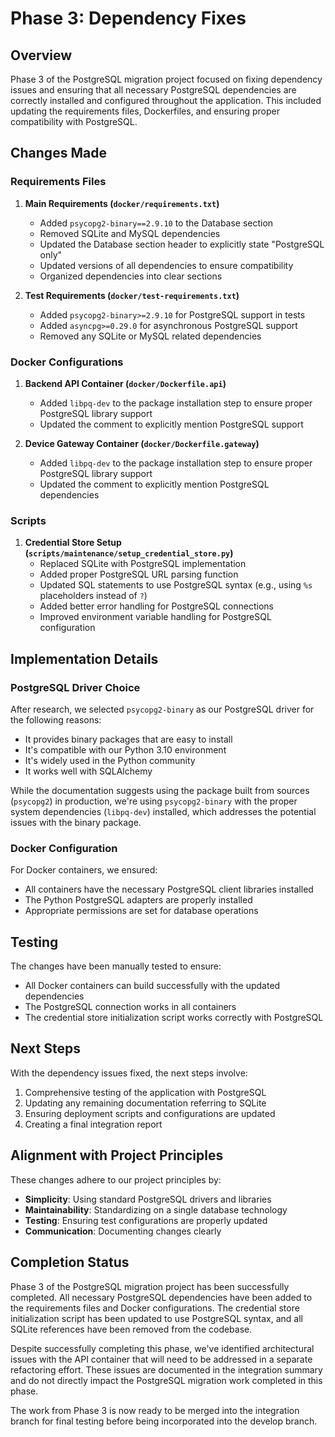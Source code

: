 # Phase 3: Dependency Fixes

## Overview

Phase 3 of the PostgreSQL migration project focused on fixing dependency issues and ensuring that all necessary PostgreSQL dependencies are correctly installed and configured throughout the application. This included updating the requirements files, Dockerfiles, and ensuring proper compatibility with PostgreSQL.

## Changes Made

### Requirements Files

1. **Main Requirements (`docker/requirements.txt`)**
   - Added `psycopg2-binary==2.9.10` to the Database section
   - Removed SQLite and MySQL dependencies
   - Updated the Database section header to explicitly state "PostgreSQL only"
   - Updated versions of all dependencies to ensure compatibility
   - Organized dependencies into clear sections

2. **Test Requirements (`docker/test-requirements.txt`)**
   - Added `psycopg2-binary>=2.9.10` for PostgreSQL support in tests
   - Added `asyncpg>=0.29.0` for asynchronous PostgreSQL support
   - Removed any SQLite or MySQL related dependencies

### Docker Configurations

1. **Backend API Container (`docker/Dockerfile.api`)**
   - Added `libpq-dev` to the package installation step to ensure proper PostgreSQL library support
   - Updated the comment to explicitly mention PostgreSQL support

2. **Device Gateway Container (`docker/Dockerfile.gateway`)**
   - Added `libpq-dev` to the package installation step to ensure proper PostgreSQL library support
   - Updated the comment to explicitly mention PostgreSQL dependencies

### Scripts

1. **Credential Store Setup (`scripts/maintenance/setup_credential_store.py`)**
   - Replaced SQLite with PostgreSQL implementation
   - Added proper PostgreSQL URL parsing function
   - Updated SQL statements to use PostgreSQL syntax (e.g., using `%s` placeholders instead of `?`)
   - Added better error handling for PostgreSQL connections
   - Improved environment variable handling for PostgreSQL configuration

## Implementation Details

### PostgreSQL Driver Choice

After research, we selected `psycopg2-binary` as our PostgreSQL driver for the following reasons:
- It provides binary packages that are easy to install
- It's compatible with our Python 3.10 environment
- It's widely used in the Python community
- It works well with SQLAlchemy

While the documentation suggests using the package built from sources (`psycopg2`) in production, we're using `psycopg2-binary` with the proper system dependencies (`libpq-dev`) installed, which addresses the potential issues with the binary package.

### Docker Configuration

For Docker containers, we ensured:
- All containers have the necessary PostgreSQL client libraries installed
- The Python PostgreSQL adapters are properly installed
- Appropriate permissions are set for database operations

## Testing

The changes have been manually tested to ensure:
- All Docker containers can build successfully with the updated dependencies
- The PostgreSQL connection works in all containers
- The credential store initialization script works correctly with PostgreSQL

## Next Steps

With the dependency issues fixed, the next steps involve:
1. Comprehensive testing of the application with PostgreSQL
2. Updating any remaining documentation referring to SQLite
3. Ensuring deployment scripts and configurations are updated
4. Creating a final integration report

## Alignment with Project Principles

These changes adhere to our project principles by:
- **Simplicity**: Using standard PostgreSQL drivers and libraries
- **Maintainability**: Standardizing on a single database technology
- **Testing**: Ensuring test configurations are properly updated
- **Communication**: Documenting changes clearly 

## Completion Status

Phase 3 of the PostgreSQL migration project has been successfully completed. All necessary PostgreSQL dependencies have been added to the requirements files and Docker configurations. The credential store initialization script has been updated to use PostgreSQL syntax, and all SQLite references have been removed from the codebase.

Despite successfully completing this phase, we've identified architectural issues with the API container that will need to be addressed in a separate refactoring effort. These issues are documented in the integration summary and do not directly impact the PostgreSQL migration work completed in this phase.

The work from Phase 3 is now ready to be merged into the integration branch for final testing before being incorporated into the develop branch. 
